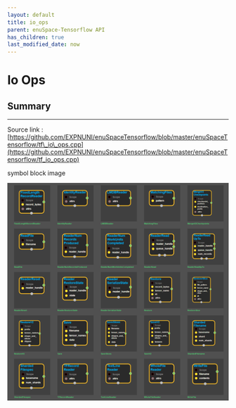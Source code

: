 ```yaml
--- 
layout: default 
title: io_ops 
parent: enuSpace-Tensorflow API 
has_children: true 
last_modified_date: now 
--- 
```


# Io Ops

## Summary

---

Source link : [https://github.com/EXPNUNI/enuSpaceTensorflow/blob/master/enuSpaceTensorflow/tf\_io\_ops.cpp](https://github.com/EXPNUNI/enuSpaceTensorflow/blob/master/enuSpaceTensorflow/tf_io_ops.cpp)

symbol block image 

![](./assets/tf_io_ops_symbols.png)

